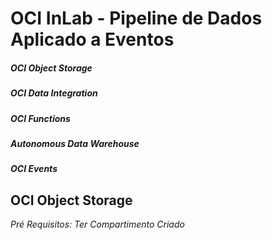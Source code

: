 # OCI InLab - Pipeline de Dados Aplicado a Eventos

##### OCI Object Storage
##### OCI Data Integration
##### OCI Functions
##### Autonomous Data Warehouse
##### OCI Events

## OCI Object Storage

<i>Pré Requisitos: Ter Compartimento Criado</i>
